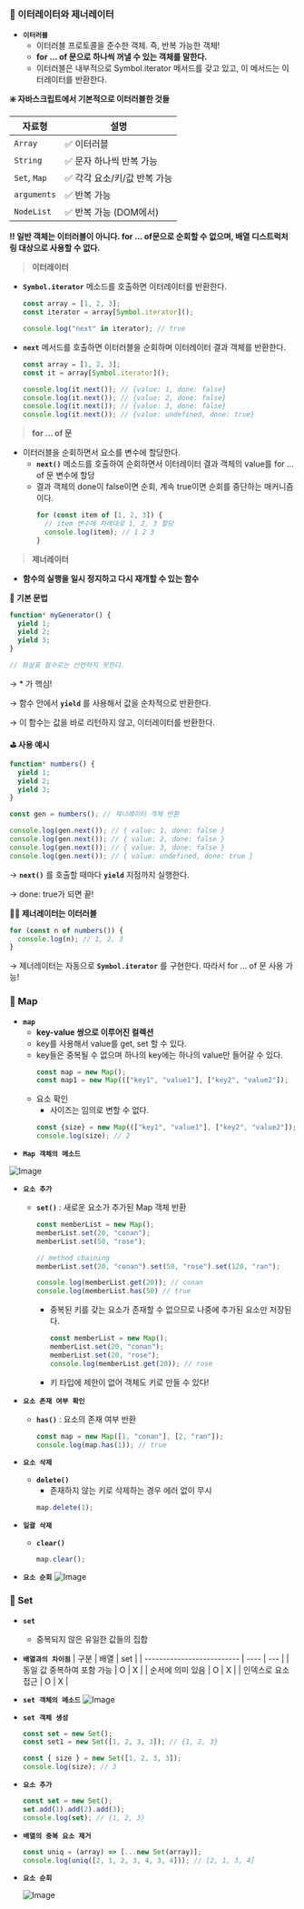 ### 🎃 이터레이터와 제너레이터

- **`이터러블`**
  - 이터러블 프로토콜을 준수한 객체. 즉, 반복 가능한 객체!
  - **for … of 문으로 하나씩 꺼낼 수 있는 객체를 말한다.**
  - 이터러블은 내부적으로 Symbol.iterator 메서드를 갖고 있고, 이 메서드는 이터레이터를 반환한다.

**❇️ 자바스크립트에서 기본적으로 이터러블한 것들**

| **자료형**   | **설명**                     |
| ------------ | ---------------------------- |
| `Array`      | ✅ 이터러블                  |
| `String`     | ✅ 문자 하나씩 반복 가능     |
| `Set`, `Map` | ✅ 각각 요소/키/값 반복 가능 |
| `arguments`  | ✅ 반복 가능                 |
| `NodeList`   | ✅ 반복 가능 (DOM에서)       |

**‼ 일반 객체는 이터러블이 아니다. for … of문으로 순회할 수 없으며, 배열 디스트럭처링 대상으로 사용할 수 없다.**

> **이터레이터**

- **`Symbol.iterator`** 메소드를 호출하면 이터레이터를 반환한다.

  ```jsx
  const array = [1, 2, 3];
  const iterator = array[Symbol.iterator]();

  console.log("next" in iterator); // true
  ```

- **`next`** 메서드를 호출하면 이터러블을 순회하며 이터레이터 결과 객체를 반환한다.

  ```jsx
  const array = [1, 2, 3];
  const it = array[Symbol.iterator]();

  console.log(it.next()); // {value: 1, done: false}
  console.log(it.next()); // {value: 2, done: false}
  console.log(it.next()); // {value: 3, done: false}
  console.log(it.next()); // {value: undefined, done: true}
  ```

> **for … of 문**

- 이터러블을 순회하면서 요소를 변수에 할당한다.
  - **`next()`** 메소드를 호출하여 순회하면서 이터레이터 결과 객체의 value를 for … of 문 변수에 할당
  - 결과 객체의 done이 false이면 순회, 계속 true이면 순회를 중단하는 매커니즘이다.
    ```jsx
    for (const item of [1, 2, 3]) {
      // item 변수에 차례대로 1, 2, 3 할당
      console.log(item); // 1 2 3
    }
    ```

> **제너레이터**

- **함수의 실행을 일시 정지하고 다시 재개할 수 있는 함수**

**🐚 기본 문법**

```jsx
function* myGenerator() {
  yield 1;
  yield 2;
  yield 3;
}

// 화살표 함수로는 선언하지 못한다.
```

→ \* 가 핵심!

→ 함수 안에서 **`yield`** 를 사용해서 값을 순차적으로 반환한다.

→ 이 함수는 값을 바로 리턴하지 않고, 이터레이터를 반환한다.

**⛳️ 사용 예시**

```jsx
function* numbers() {
  yield 1;
  yield 2;
  yield 3;
}

const gen = numbers(); // 제너레이터 객체 반환

console.log(gen.next()); // { value: 1, done: false }
console.log(gen.next()); // { value: 2, done: false }
console.log(gen.next()); // { value: 3, done: false }
console.log(gen.next()); // { value: undefined, done: true }
```

→ **`next()`** 를 호출할 때마다 **`yield`** 지점까지 실행한다.

→ done: true가 되면 끝!

**✍🏻 제너레이터는 이터러블**

```jsx
for (const n of numbers()) {
  console.log(n); // 1, 2, 3
}
```

→ 제너레이터는 자동으로 **`Symbol.iterator`** 를 구현한다. 따라서 for … of 문 사용 가능!

### 🧚 Map

- **`map`**
  - **key-value 쌍으로 이루어진 컬렉션**
  - key를 사용해서 value를 get, set 할 수 있다.
  - key들은 중복될 수 없으며 하나의 key에는 하나의 value만 들어갈 수 있다.
    ```jsx
    const map = new Map();
    const map1 = new Map((["key1", "value1"], ["key2", "value2"]);
    ```
  - 요소 확인
    - 사이즈는 임의로 변할 수 없다.
    ```jsx
    const {size} = new Map((["key1", "value1"], ["key2", "value2"]);
    console.log(size); // 2
    ```
- **`Map 객체의 메소드`**

![Image](https://github.com/user-attachments/assets/2d32b7a9-ff95-4999-8d9e-b8c9aa555a98)

- **`요소 추가`**

  - **`set()`** : 새로운 요소가 추가된 Map 객체 반환

    ```jsx
    const memberList = new Map();
    memberList.set(20, "conan");
    memberList.set(50, "rose");

    // method chaining
    memberList.set(20, "conan").set(50, "rose").set(120, "ran");

    console.log(memberList.get(20)); // conan
    console.log(memberList.has(50) // true
    ```

    - 중복된 키를 갖는 요소가 존재할 수 없으므로 나중에 추가된 요소만 저장된다.
      ```jsx
      const memberList = new Map();
      memberList.set(20, "conan");
      memberList.set(20, "rose");
      console.log(memberList.get(20)); // rose
      ```
    - 키 타입에 제한이 없어 객체도 키로 만들 수 있다!

- **`요소 존재 여부 확인`**
  - **`has()`** : 요소의 존재 여부 반환
    ```jsx
    const map = new Map([1, "conan"], [2, "ran"]);
    console.log(map.has(1)); // true
    ```
- **`요소 삭제`**
  - **`delete()`**
    - 존재하지 않는 키로 삭제하는 경우 에러 없이 무시
    ```jsx
    map.delete(1);
    ```
- **`일괄 삭제`**
  - **`clear()`**
    ```jsx
    map.clear();
    ```
- **`요소 순회`**
  ![Image](https://github.com/user-attachments/assets/d8c4fc8b-4f17-4490-a404-30f2275f3a4d)

### 🐍 Set

- **`set`**
  - 중복되지 않은 유일한 값들의 집합
- **`배열과의 차이점`**
  | 구분 | 배열 | set |
  | -------------------------- | ---- | --- |
  | 동일 값 중복하여 포함 가능 | O | X |
  | 순서에 의미 있음 | O | X |
  | 인덱스로 요소 접근 | O | X |
- **`set 객체의 메소드`**
  ![Image](https://github.com/user-attachments/assets/b32a5d72-b49c-4f50-9a53-285d0ead5f82)
- **`set 객체 생성`**

  ```jsx
  const set = new Set();
  const set1 = new Set([1, 2, 3, 3]); // {1, 2, 3}

  const { size } = new Set([1, 2, 3, 3]);
  console.log(size); // 3
  ```

- **`요소 추가`**
  ```jsx
  const set = new Set();
  set.add(1).add(2).add(3);
  console.log(set); // {1, 2, 3}
  ```
- **`배열의 중복 요소 제거`**
  ```jsx
  const uniq = (array) => [...new Set(array)];
  console.log(uniq([2, 1, 2, 3, 4, 3, 4])); // [2, 1, 3, 4]
  ```
- **`요소 순회`**

  ![Image](https://github.com/user-attachments/assets/d5d5032f-fa5f-4837-8905-26f9029806e7)
